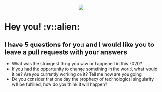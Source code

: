 <p align="center">
  <img src="https://github.com/dashdancing/dashdancing/blob/main/assets/monoplazaf1.png">
</p>
 <h1> Hey you! :v::alien: </h1>
 <h2> I have 5 questions for you and I would like you to leave a pull requests with your answers</h2>
 <ul list-style-type: decimal;>
 <li> What was the strangest thing you saw or happened in this 2020? </li>
 <li> If you had the opportunity to change something in the world, what would it be? Are you currently working on it? Tell me how are you going </li>
 <li> Do you consider that one day the prophecy of technological singularity will be fulfilled, how do you think it will happen? </li>
